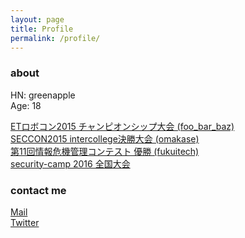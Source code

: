 ```yaml
---
layout: page
title: Profile
permalink: /profile/
---
```


### about

HN: greenapple  
Age: 18  

[ETロボコン2015 チャンピオンシップ大会 (foo_bar_baz)](http://www.etrobo.jp)  
[SECCON2015 intercollege決勝大会 (omakase)](http://2016.seccon.jp/)  
[第11回情報危機管理コンテスト 優勝 (fukuitech)](http://www.riis.or.jp/symposium20/crisismanagement/purpose/)  
[security-camp 2016 全国大会](http://www.security-camp.org/)  

### contact me

[Mail](mailto:greenapple.null@gmail.com)  
[Twitter](https://twitter.com/gr33n4pp13)  
